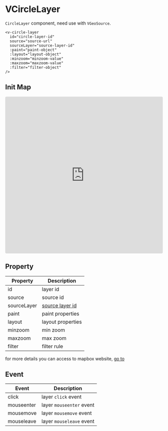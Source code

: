 # VCircleLayer

`CircleLayer` component, need use with `VGeoSource`.

```
<v-circle-layer
  id="circle-layer-id"
  source="source-url"
  sourceLayer="source-layer-id"
  :paint="paint-object"
  :layout="layout-object"
  :minzoom="minzoom-value"
  :maxzoom="maxzoom-value"
  :filter="filter-object"
/>
```

## Init Map

<iframe src="https://codesandbox.io/embed/mapvue-vmap-5d689r?fontsize=14&hidenavigation=1&module=%2Fsrc%2FApp.vue&theme=dark"
     style="width:100%; height:500px; border:0; border-radius: 4px; overflow:hidden;"
     title="mapvue/vmap"
     allow="accelerometer; ambient-light-sensor; camera; encrypted-media; geolocation; gyroscope; hid; microphone; midi; payment; usb; vr; xr-spatial-tracking"
     sandbox="allow-forms allow-modals allow-popups allow-presentation allow-same-origin allow-scripts"
   ></iframe>

## Property

| Property    | Description                                                            |
| ----------- | ---------------------------------------------------------------------- |
| id          | layer id                                                               |
| source      | source id                                                              |
| sourceLayer | [source layer id](https://docs.mapbox.com/help/glossary/source-layer/) |
| paint       | paint properties                                                       |
| layout      | layout properties                                                      |
| minzoom     | min zoom                                                               |
| maxzoom     | max zoom                                                               |
| filter      | filter rule                                                            |

for more details you can access to mapbox website, [go to](https://docs.mapbox.com/mapbox-gl-js/style-spec/layers/#circle)

## Event

| Event      | Description              |
| ---------- | ------------------------ |
| click      | layer `click` event      |
| mouseenter | layer `mouseenter` event |
| mousemove  | layer `mousemove` event  |
| mouseleave | layer `mouseleave` event |

